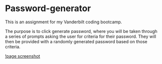 # Password-generator


This is an assignment for my Vanderbilt coding bootcamp.

The purpose is to click generate password, where you will be taken through a series of prompts asking the user for criteria for their password. They will then be provided with a randomly generated password based on those criteria.

[!page screenshot](/password-generator/password-generator/screen-capture.jpg)
